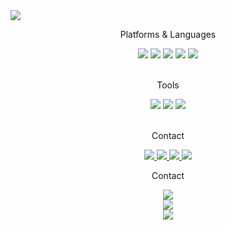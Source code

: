 <img src="https://capsule-render.vercel.app/api?type=soft&color=auto&height=200&section=header&text=Kim Minjoon&fontSize=90" />

<div align=center>
	<p>Platforms & Languages</p>
</div>

<div align="center">
    <img src="https://img.shields.io/badge/C-00599C?style=for-the-badge&logo=c&logoColor=white" />
    <img src="https://img.shields.io/badge/F%23-378BBA?style=for-the-badge&logo=fsharp&logoColor=white" />
    <img src="https://img.shields.io/badge/OCaml-EC6813?style=for-the-badge&logo=ocaml&logoColor=white" />
    <img src="https://img.shields.io/badge/bash-4EAA25?style=for-the-badge&logo=gnubash&logoColor=white" />
	<img src="https://img.shields.io/badge/Linux-FCC624?style=for-the-badge&logo=linux&logoColor=black" />
    
</div>
<br>


<div align=center>
	<p>Tools</p>
</div>
<div align="center">
    <img src="https://img.shields.io/badge/Vscode-007ACC?style=for-the-badge&logo=visualstudiocode&logoColor=white" />
    <img src="https://img.shields.io/badge/GIT-E44C30?style=for-the-badge&logo=git&logoColor=white" />
    <img src="https://img.shields.io/badge/VIM-019733?style=for-the-badge&logo=vim&logoColor=white" />
    <!-- <img src="https://img.shields.io/badge/Docker-2496ED?style=for-the-badge&logo=docker&logoColor=white" /> -->

</div>
<br>


<div align=center>
	<p>Contact</p>
</div>
<div align=center>
	<a href="https://www.linkedin.com/in/246p/">
		<img src="https://img.shields.io/badge/LinkedIn-0077B5?style=for-the-badge&logo=linkedin&logoColor=white" />
	</a>
	<a href="mailto:0016kmj@u.sogang.ac.kr">
		<img src="https://img.shields.io/badge/Gmail-D14836?style=for-the-badge&logo=gmail&logoColor=white" />
	</a>
    <a href="https://246p.github.io/">
		<img src="https://img.shields.io/badge/Github.io-222222?style=for-the-badge&logo=github&logoColor=white" />
	</a>
    <a href="https://www.instagram.com/minjunkinn/">
		<img src="https://img.shields.io/badge/Instagram-E4405F?style=for-the-badge&logo=instagram&logoColor=white" />
	</a>
	<br>
</div>

<div align=center>
	<p>Contact</p>
</div>
<div align="center">
    <img src="https://github-readme-stats.vercel.app/api?username=246p" />
    <br>
    <img src="https://github-readme-stats.vercel.app/api/top-langs/?username=246p" />
    <br>
    <img src="http://mazassumnida.wtf/api/v2/generate_badge?boj=kmj582" />
    
</div>
<br>
